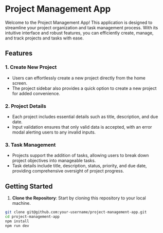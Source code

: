 # Project Management App

Welcome to the Project Management App! This application is designed to streamline your project organization and task management process. With its intuitive interface and robust features, you can efficiently create, manage, and track projects and tasks with ease.

## Features

### 1. Create New Project
- Users can effortlessly create a new project directly from the home screen.
- The project sidebar also provides a quick option to create a new project for added convenience.

### 2. Project Details
- Each project includes essential details such as title, description, and due date.
- Input validation ensures that only valid data is accepted, with an error modal alerting users to any invalid inputs.

### 3. Task Management
- Projects support the addition of tasks, allowing users to break down project objectives into manageable tasks.
- Task details include title, description, status, priority, and due date, providing comprehensive oversight of project progress.

## Getting Started

1. **Clone the Repository**: Start by cloning this repository to your local machine.

```bash
git clone git@github.com:your-username/project-management-app.git
cd project-management-app
npm install
npm run dev
